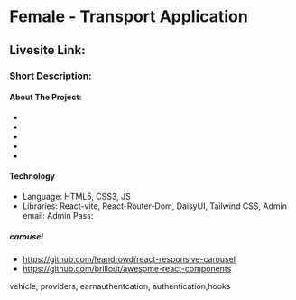 # Female - Transport Application

## Livesite Link: 

### Short Description:

#### About The Project:

-
-
-
-
-

#### Technology

- Language: HTML5, CSS3, JS
- Libraries: React-vite, React-Router-Dom, DaisyUI, Tailwind CSS,
  Admin email:
  Admin Pass:

##### carousel

- https://github.com/leandrowd/react-responsive-carousel
- https://github.com/brillout/awesome-react-components
 <!-- "react-tabs": "^6.0.1", -->
  <!-- "recharts": "^2.10.1", -->
  <!-- const Review = ({ item }) => {
      const { id, name, img, review, star, } = item; -->
<!-- // const primeCars = data.filter(item => item.catagory === 'prime'); -->
<!-- // setCarItems(primeCars); -->
vehicle, providers, earnauthentcation, authentication,hooks
